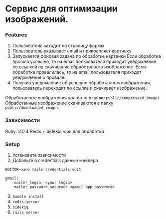 # Сервис для оптимизации изображений.

### Features

1. Пользователь заходит на страницу формы
2. Пользователь указывает email и прикрепляет картинку
3. Запускается фоновая задача по обработке картинки
  Если обработка прошла успешно, то на email пользователя приходит уведомление со ссылкой на скачивание обработанного изображение.
  Если обработка провалилась, то на email пользователя приходит уведомление о провале.
4. Получив уведомление об успешно обработанном изображении, пользователь переходит по ссылке и скачивает изображение.

Обработанные изображения хранятся в папке `public/compressed_images`
Обработанные изображение скачиваются в папку `public/downloaded_images`

### Зависимости
Ruby: 3.0.4
Redis + Sidekiq
vips для обработки

### Setup

1. Установите зависимости
2. Добавьте в credentials данные мейлера

`EDITOR=nano rails credentials:edit`

    gmail:
        mailer_login: <your login>
        mailer_password_secured: <gmail app password>

3. `bundle install`
4. `redis-server`
4. `sidekiq`
5. `rails server`